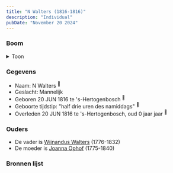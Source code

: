```yaml
---
title: "N Walters (1816-1816)"
description: "Individual"
pubDate: "November 20 2024"
---
```


### Boom
<details><summary>Toon</summary>

![test](https://www.plantuml.com/plantuml/svg/dP9DQm8n48Rl-HL3FNWITjtr4x7MehJIMka77YMxExgfsKGo4H7nlpUwMoi82ZqbJEPzvydCzCXoOzUPPBGKQiKDpo3YyN9Xz5ebZrfg0zPmHUu9bMMfI11YOMA9-HspbTr2Xbc4Xl8GMJIexNQ5xCmrbfm8TWm0-jeaQ3vJ4IyL4dKw6HUgsuM0xHahm-HOYbYkk9kARyLLiYQOSkciwGuumRFd-PuFK1e4mzgmxuntSu4osKEd7V5eEukqjHBRNV0RCFfwSKUZ3lTdMRHSIpbpphFOQA98EvP3UWWVWmdupQ0APQeyeR5wWIhI5AUEhu0QQQuKXxTLgkSddchByGpxWs0GNE4vuTGk_M_JjN9rC_Ikq7NQ6qmIeHQvulNXtIdyy0Wwz3ml3A4anIArMvHIRnpidXKDhLIA35Ryw2zGA5tW-DHal-N65vEfDk4qrTiJgdhkK-C3OlqVBRcgTWlLGxSycVm1)
</details>

### Gegevens
- Naam: N Walters <sup><a href="../s00296/" style="text-decoration:none" title="Geboorte N Walters 20-06-1816">:link:</a></sup>
- Geslacht: Mannelijk
- Geboren 20 JUN 1816 te 's-Hertogenbosch <sup><a href="../s00296/" style="text-decoration:none" title="Geboorte N Walters 20-06-1816">:link:</a></sup>
- Geboorte tijdstip: "half drie uren des namiddags" <sup><a href="../s00296/" style="text-decoration:none" title="Geboorte N Walters 20-06-1816">:link:</a></sup>
- Overleden 20 JUN 1816 te 's-Hertogenbosch, oud 0 jaar jaar <sup><a href="../s00296/" style="text-decoration:none" title="Geboorte N Walters 20-06-1816">:link:</a></sup>

### Ouders
- De vader is [Wijnandus Walters](../i00101/) (1776-1832)
- De moeder is [Joanna Ophof](../i00129/) (1775-1840)

### Bronnen lijst